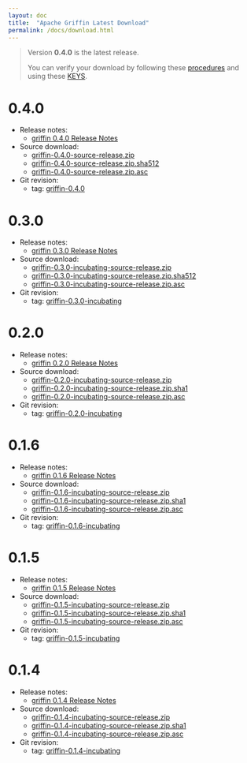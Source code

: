 ```yaml
---
layout: doc
title:  "Apache Griffin Latest Download" 
permalink: /docs/download.html
---
```


> Version **0.4.0** is the latest release.
>
> You can verify your download by following these [procedures](https://www.apache.org/info/verification.html) and using these [KEYS](https://dist.apache.org/repos/dist/release/griffin/KEYS).

# 0.4.0
* Release notes:
	* [griffin 0.4.0 Release Notes](https://dist.apache.org/repos/dist/release/griffin/0.4.0/CHANGES.txt)
* Source download:
	* [griffin-0.4.0-source-release.zip](https://dist.apache.org/repos/dist/release/griffin/0.4.0/griffin-0.4.0-source-release.zip)
	* [griffin-0.4.0-source-release.zip.sha512](https://dist.apache.org/repos/dist/release/griffin/0.4.0/griffin-0.4.0-source-release.zip.sha512)
	* [griffin-0.4.0-source-release.zip.asc](https://dist.apache.org/repos/dist/release/griffin/0.4.0/griffin-0.4.0-source-release.zip.asc)
* Git revision:
	* tag: [griffin-0.4.0](https://gitbox.apache.org/repos/asf?p=griffin.git;a=tag;h=refs/tags/griffin-0.4.0)


# 0.3.0
* Release notes:
	* [griffin 0.3.0 Release Notes](https://dist.apache.org/repos/dist/dev/incubator/griffin/0.3.0-incubating/CHANGES.txt)
* Source download:
	* [griffin-0.3.0-incubating-source-release.zip](https://dist.apache.org/repos/dist/dev/incubator/griffin/0.3.0-incubating/griffin-0.3.0-incubating-source-release.zip)
	* [griffin-0.3.0-incubating-source-release.zip.sha512](https://dist.apache.org/repos/dist/dev/incubator/griffin/0.3.0-incubating/griffin-0.3.0-incubating-source-release.zip.sha512)
	* [griffin-0.3.0-incubating-source-release.zip.asc](https://dist.apache.org/repos/dist/dev/incubator/griffin/0.3.0-incubating/griffin-0.3.0-incubating-source-release.zip.asc)
* Git revision: 
	* tag: [griffin-0.3.0-incubating](https://git-wip-us.apache.org/repos/asf?p=incubator-griffin.git;a=tag;h=refs/tags/griffin-0.3.0-incubating)


# 0.2.0
* Release notes:
	* [griffin 0.2.0 Release Notes](https://dist.apache.org/repos/dist/dev/incubator/griffin/0.2.0-incubating/CHANGES.txt)
* Source download:
	* [griffin-0.2.0-incubating-source-release.zip](https://dist.apache.org/repos/dist/dev/incubator/griffin/0.2.0-incubating/griffin-0.2.0-incubating-source-release.zip)
	* [griffin-0.2.0-incubating-source-release.zip.sha1](https://dist.apache.org/repos/dist/dev/incubator/griffin/0.2.0-incubating/griffin-0.2.0-incubating-source-release.zip.sha1)
	* [griffin-0.2.0-incubating-source-release.zip.asc](https://dist.apache.org/repos/dist/dev/incubator/griffin/0.2.0-incubating/griffin-0.2.0-incubating-source-release.zip.asc)
* Git revision: 
	* tag: [griffin-0.2.0-incubating](https://git-wip-us.apache.org/repos/asf?p=incubator-griffin.git;a=tag;h=refs/tags/griffin-0.2.0-incubating)

# 0.1.6
* Release notes:
	* [griffin 0.1.6 Release Notes](https://dist.apache.org/repos/dist/dev/incubator/griffin/0.1.6-incubating/CHANGES.txt)
* Source download:
	* [griffin-0.1.6-incubating-source-release.zip](https://dist.apache.org/repos/dist/dev/incubator/griffin/0.1.6-incubating/griffin-0.1.6-incubating-source-release.zip)
	* [griffin-0.1.6-incubating-source-release.zip.sha1](https://dist.apache.org/repos/dist/dev/incubator/griffin/0.1.6-incubating/griffin-0.1.6-incubating-source-release.zip.sha1)
	* [griffin-0.1.6-incubating-source-release.zip.asc](https://dist.apache.org/repos/dist/dev/incubator/griffin/0.1.6-incubating/griffin-0.1.6-incubating-source-release.zip.asc)
* Git revision: 
	* tag: [griffin-0.1.6-incubating](https://git-wip-us.apache.org/repos/asf?p=incubator-griffin.git;a=tag;h=refs/tags/griffin-0.1.6-incubating)

# 0.1.5
* Release notes:
	* [griffin 0.1.5 Release Notes](https://dist.apache.org/repos/dist/dev/incubator/griffin/0.1.5-incubating/CHANGES.txt)
* Source download:
	* [griffin-0.1.5-incubating-source-release.zip](https://dist.apache.org/repos/dist/dev/incubator/griffin/0.1.5-incubating/griffin-parent-0.1.5-incubating-source-release.zip)
	* [griffin-0.1.5-incubating-source-release.zip.sha1](https://dist.apache.org/repos/dist/dev/incubator/griffin/0.1.5-incubating/griffin-parent-0.1.5-incubating-source-release.zip.sha1)
	* [griffin-0.1.5-incubating-source-release.zip.asc](https://dist.apache.org/repos/dist/dev/incubator/griffin/0.1.5-incubating/griffin-parent-0.1.5-incubating-source-release.zip.asc)
* Git revision: 
	* tag: [griffin-0.1.5-incubating](https://git-wip-us.apache.org/repos/asf?p=incubator-griffin.git;a=tag;h=refs/tags/griffin-0.1.5-incubating)

# 0.1.4
* Release notes:
	* [griffin 0.1.4 Release Notes](https://dist.apache.org/repos/dist/dev/incubator/griffin/0.1.4-incubating/CHANGES.txt)
* Source download:
	* [griffin-0.1.4-incubating-source-release.zip](https://dist.apache.org/repos/dist/dev/incubator/griffin/0.1.4-incubating/griffin-0.1.4-incubating-source-release.zip)
	* [griffin-0.1.4-incubating-source-release.zip.sha1](https://dist.apache.org/repos/dist/dev/incubator/griffin/0.1.4-incubating/griffin-0.1.4-incubating-source-release.zip.sha1)
	* [griffin-0.1.4-incubating-source-release.zip.asc](https://dist.apache.org/repos/dist/dev/incubator/griffin/0.1.4-incubating/griffin-0.1.4-incubating-source-release.zip.asc)
* Git revision: 
	* tag: [griffin-0.1.4-incubating](https://git-wip-us.apache.org/repos/asf?p=incubator-griffin.git;a=tag;h=refs/tags/griffin-0.1.4-incubating)

